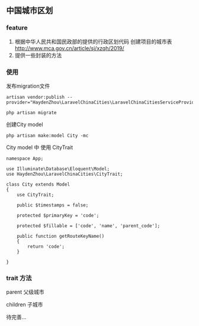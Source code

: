 ## 中国城市区划

### feature
1. 根据中华人民共和国民政部的提供的行政区划代码 创建项目的城市表 http://www.mca.gov.cn/article/sj/xzqh/2019/
2. 提供一些封装的方法

### 使用

发布migration文件

```
artisan vendor:publish --provider="HaydenZhou\LaravelChinaCities\LaravelChinaCitiesServiceProvider"
```
```
php artisan migrate
```


创建City model

```
php artisan make:model City -mc
```

City model 中 使用 CityTrait

```
namespace App;

use Illuminate\Database\Eloquent\Model;
use HaydenZhou\LaravelChinaCities\CityTrait;

class City extends Model
{
    use CityTrait;

    public $timestamps = false;

    protected $primaryKey = 'code';

    protected $fillable = ['code', 'name', 'parent_code'];

    public function getRouteKeyName()
    {
        return 'code';
    }
    
}

```

### trait 方法
parent 父级城市

children 子城市

待完善...